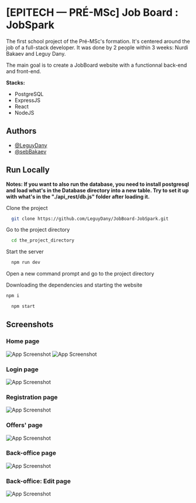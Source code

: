 
# [EPITECH — PRÉ-MSc] Job Board : JobSpark



The first school project of the Pré-MSc's formation. It's centered around the job of a full-stack developer. It was done by 2 people within 3 weeks: Nurdi Bakaev and Leguy Dany.

The main goal is to create a JobBoard website with a functionnal back-end and front-end.

__Stacks:__
- PostgreSQL
- ExpressJS
- React
- NodeJS
## Authors

- [@LeguyDany](https://github.com/LeguyDany)
- [@sebBakaev](https://github.com/SebBakaev)


## Run Locally

__Notes: If you want to also run the database, you need to install postgresql and load what's in the Database directory into a new table. Try to set it up with what's in the "./api_rest/db.js" folder after loading it.__

Clone the project

```bash
  git clone https://github.com/LeguyDany/JobBoard-JobSpark.git
```

Go to the project directory

```bash
  cd the_project_directory
```

Start the server

```bash
  npm run dev
```

Open a new command prompt and go to the project directory

Downloading the dependencies and starting the website

```bash
npm i
```

```bash
  npm start
```


## Screenshots

### Home page
![App Screenshot](https://snipboard.io/31CoBb.jpg)
![App Screenshot](https://snipboard.io/2gKjiI.jpg)

### Login page
![App Screenshot](https://snipboard.io/CW1pM5.jpg)

### Registration page
![App Screenshot](https://snipboard.io/nFkSIL.jpg)

### Offers' page
![App Screenshot](https://snipboard.io/NfDEo8.jpg)

### Back-office page
![App Screenshot](https://snipboard.io/sByvlH.jpg)

### Back-office: Edit page
![App Screenshot](https://snipboard.io/zcxX0l.jpg)

